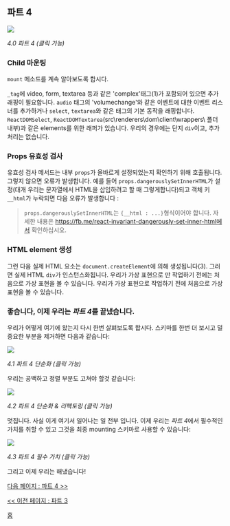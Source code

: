 ## 파트 4

[![](https://rawgit.com/Bogdan-Lyashenko/Under-the-hood-ReactJS/master/stack/images/4/part-4.svg)](https://rawgit.com/Bogdan-Lyashenko/Under-the-hood-ReactJS/master/stack/images/4/part-4.svg)

<em>4.0 파트 4 (클릭 가능)</em>

### Child 마운팅

`mount` 메소드를 계속 알아보도록 합시다.

`_tag`에 video, form, textarea 등과 같은 'complex'태그(1)가 포함되어 있으면 추가 래핑이 필요합니다. `audio` 태그의 'volumechange'와 같은 이벤트에 대한 이벤트 리스너를 추가하거나 `select`, `textarea`와 같은 태그의 기본 동작을 래핑합니다.
`ReactDOMSelect`, `ReactDOMTextarea`(src\renderers\dom\client\wrappers\ 폴더 내부)과 같은 elements를 위한 래퍼가 있습니다. 우리의 경우에는 단지 `div`이고, 추가 처리는 없습니다.

### Props 유효성 검사

유효성 검사 메서드는 내부 `props`가 올바르게 설정되었는지 확인하기 위해 호출됩니다. 그렇지 않으면 오류가 발생합니다. 예를 들어 `props.dangerouslySetInnerHTML`가 설정(대개 우리는 문자열에서 HTML을 삽입하려고 할 때 그렇게합니다)되고 객체 키 `__html`가 누락되면 다음 오류가 발생합니다 :

> `props.dangerouslySetInnerHTML`는 `{__html : ...}`형식이어야 합니다. 자세한 내용은 https://fb.me/react-invariant-dangerously-set-inner-html에서 확인하십시오.

### HTML element 생성 

그런 다음 실제 HTML 요소는 `document.createElement`에 의해 생성됩니다(3). 그러면 실제 HTML `div`가 인스턴스화됩니다. 우리가 가상 표현으로 만 작업하기 전에는 처음으로 가상 표현을 볼 수 있습니다. 우리가 가상 표현으로 작업하기 전에 처음으로 가상 표현을 볼 수 있습니다.


### 좋습니다, 이제 우리는 *파트 4*를 끝냈습니다.

우리가 어떻게 여기에 왔는지 다시 한번 살펴보도록 합시다. 스키마를 한번 더 보시고 덜 중요한 부분을 제거하면 다음과 같습니다:

[![](https://rawgit.com/Bogdan-Lyashenko/Under-the-hood-ReactJS/master/stack/images/4/part-4-A.svg)](https://rawgit.com/Bogdan-Lyashenko/Under-the-hood-ReactJS/master/stack/images/4/part-4-A.svg)

<em>4.1 파트 4 단순화 (클릭 가능)</em>

우리는 공백하고 정렬 부분도 고쳐야 할것 같습니다:

[![](https://rawgit.com/Bogdan-Lyashenko/Under-the-hood-ReactJS/master/stack/images/4/part-4-B.svg)](https://rawgit.com/Bogdan-Lyashenko/Under-the-hood-ReactJS/master/stack/images/4/part-4-B.svg)

<em>4.2 파트 4 단순화 & 리펙토링 (클릭 가능)</em>

멋집니다. 사실 이게 여기서 일어나는 일 전부 입니다. 이제 우리는 *파트 4*에서 필수적인 가치를 취할 수 있고 그것을 최종 mounting 스키마로 사용할 수 있습니다:

[![](https://rawgit.com/Bogdan-Lyashenko/Under-the-hood-ReactJS/master/stack/images/4/part-4-C.svg)](https://rawgit.com/Bogdan-Lyashenko/Under-the-hood-ReactJS/master/stack/images/4/part-4-C.svg)

<em>4.3 파트 4 필수 가치 (클릭 가능)</em>

그리고 이제 우리는 해냈습니다!


[다음 페이지 : 파트 4 >>](./Part-5.md)

[<< 이전 페이지 : 파트 3](./Part-3.md)


[홈](../../README.md)

